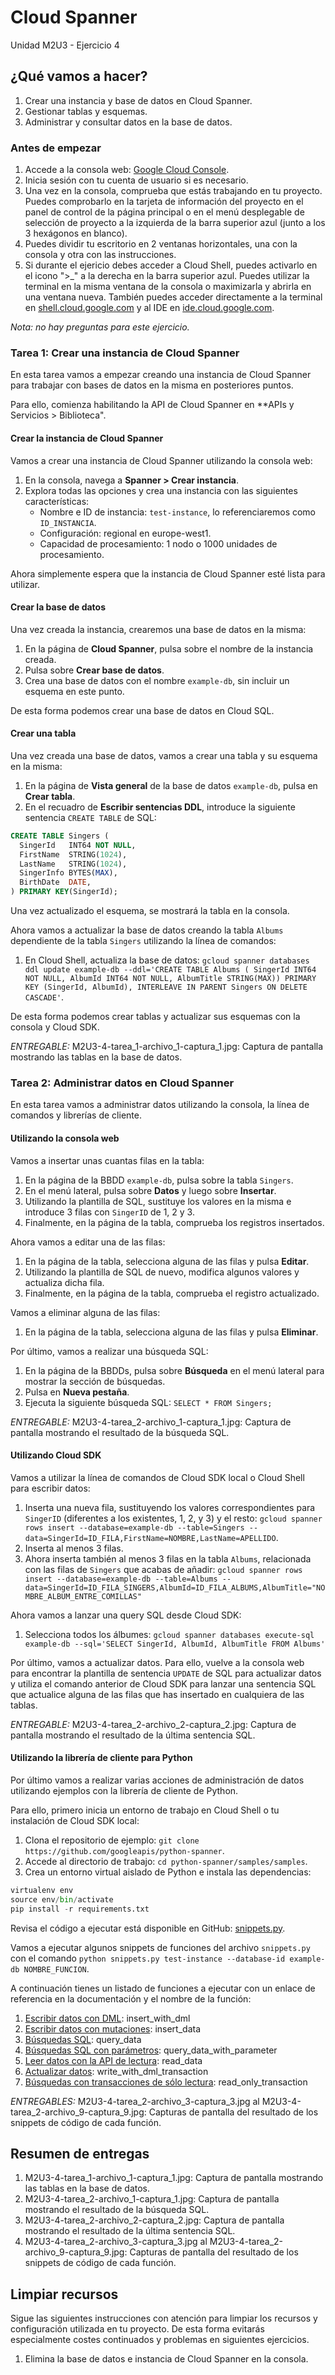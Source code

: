 # Cloud Spanner
Unidad M2U3 - Ejercicio 4

## ¿Qué vamos a hacer?
1. Crear una instancia y base de datos en Cloud Spanner.
1. Gestionar tablas y esquemas.
1. Administrar y consultar datos en la base de datos.

### Antes de empezar
1. Accede a la consola web: [Google Cloud Console](https://console.cloud.google.com).
1. Inicia sesión con tu cuenta de usuario si es necesario.
1. Una vez en la consola, comprueba que estás trabajando en tu proyecto. Puedes comprobarlo en la tarjeta de información del proyecto en el panel de control de la página principal o en el menú desplegable de selección de proyecto a la izquierda de la barra superior azul (junto a los 3 hexágonos en blanco).
1. Puedes dividir tu escritorio en 2 ventanas horizontales, una con la consola y otra con las instrucciones.
1. Si durante el ejericio debes acceder a Cloud Shell, puedes activarlo en el icono ">_" a la derecha en la barra superior azul. Puedes utilizar la terminal en la misma ventana de la consola o maximizarla y abrirla en una ventana nueva. También puedes acceder directamente a la terminal en [shell.cloud.google.com](https://shell.cloud.google.com) y al IDE en [ide.cloud.google.com](https://ide.cloud.google.com/).

*Nota: no hay preguntas para este ejercicio.*

### Tarea 1: Crear una instancia de Cloud Spanner
En esta tarea vamos a empezar creando una instancia de Cloud Spanner para trabajar con bases de datos en la misma en posteriores puntos.

Para ello, comienza habilitando la API de Cloud Spanner en **APIs y Servicios > Biblioteca".

#### Crear la instancia de Cloud Spanner
Vamos a crear una instancia de Cloud Spanner utilizando la consola web:

1. En la consola, navega a **Spanner > Crear instancia**.
1. Explora todas las opciones y crea una instancia con las siguientes características:
    - Nombre e ID de instancia: `test-instance`, lo referenciaremos como `ID_INSTANCIA`.
    - Configuración: regional en europe-west1.
    - Capacidad de procesamiento: 1 nodo o 1000 unidades de procesamiento.

Ahora simplemente espera que la instancia de Cloud Spanner esté lista para utilizar.

#### Crear la base de datos
Una vez creada la instancia, crearemos una base de datos en la misma:

1. En la página de **Cloud Spanner**, pulsa sobre el nombre de la instancia creada.
1. Pulsa sobre **Crear base de datos**.
1. Crea una base de datos con el nombre `example-db`, sin incluir un esquema en este punto.

De esta forma podemos crear una base de datos en Cloud SQL.

#### Crear una tabla
Una vez creada una base de datos, vamos a crear una tabla y su esquema en la misma:

1. En la página de **Vista general** de la base de datos `example-db`, pulsa en **Crear tabla**.
1. En el recuadro de **Escribir sentencias DDL**, introduce la siguiente sentencia `CREATE TABLE` de SQL:
```SQL
CREATE TABLE Singers (
  SingerId   INT64 NOT NULL,
  FirstName  STRING(1024),
  LastName   STRING(1024),
  SingerInfo BYTES(MAX),
  BirthDate  DATE,
) PRIMARY KEY(SingerId);
```

Una vez actualizado el esquema, se mostrará la tabla en la consola.

Ahora vamos a actualizar la base de datos creando la tabla `Albums` dependiente de la tabla `Singers` utilizando la línea de comandos:
1. En Cloud Shell, actualiza la base de datos: `gcloud spanner databases ddl update example-db --ddl='CREATE TABLE Albums ( SingerId INT64 NOT NULL, AlbumId INT64 NOT NULL, AlbumTitle STRING(MAX)) PRIMARY KEY (SingerId, AlbumId), INTERLEAVE IN PARENT Singers ON DELETE CASCADE'`.

De esta forma podemos crear tablas y actualizar sus esquemas con la consola y Cloud SDK.

*ENTREGABLE:* M2U3-4-tarea_1-archivo_1-captura_1.jpg: Captura de pantalla mostrando las tablas en la base de datos.

### Tarea 2: Administrar datos en Cloud Spanner
En esta tarea vamos a administrar datos utilizando la consola, la línea de comandos y librerías de cliente.

#### Utilizando la consola web

Vamos a insertar unas cuantas filas en la tabla:
1. En la página de la BBDD `example-db`, pulsa sobre la tabla `Singers`.
1. En el menú lateral, pulsa sobre **Datos** y luego sobre **Insertar**.
1. Utilizando la plantilla de SQL, sustituye los valores en la misma e introduce 3 filas con `SingerID` de 1, 2 y 3.
1. Finalmente, en la página de la tabla, comprueba los registros insertados.

Ahora vamos a editar una de las filas:
1. En la página de la tabla, selecciona alguna de las filas y pulsa **Editar**.
1. Utilizando la plantilla de SQL de nuevo, modifica algunos valores y actualiza dicha fila.
1. Finalmente, en la página de la tabla, comprueba el registro actualizado.

Vamos a eliminar alguna de las filas:
1. En la página de la tabla, selecciona alguna de las filas y pulsa **Eliminar**.

Por último, vamos a realizar una búsqueda SQL:
1. En la página de la BBDDs, pulsa sobre **Búsqueda** en el menú lateral para mostrar la sección de búsquedas.
1. Pulsa en **Nueva pestaña**.
1. Ejecuta la siguiente búsqueda SQL: `SELECT * FROM Singers;`

*ENTREGABLE:* M2U3-4-tarea_2-archivo_1-captura_1.jpg: Captura de pantalla mostrando el resultado de la búsqueda SQL.

#### Utilizando Cloud SDK
Vamos a utilizar la línea de comandos de Cloud SDK local o Cloud Shell para escribir datos:
1. Inserta una nueva fila, sustituyendo los valores correspondientes para `SingerID` (diferentes a los existentes, 1, 2, y 3) y el resto: `gcloud spanner rows insert --database=example-db --table=Singers --data=SingerId=ID_FILA,FirstName=NOMBRE,LastName=APELLIDO`.
1. Inserta al menos 3 filas.
1. Ahora inserta también al menos 3 filas en la tabla `Albums`, relacionada con las filas de `Singers` que acabas de añadir: `gcloud spanner rows insert --database=example-db --table=Albums --data=SingerId=ID_FILA_SINGERS,AlbumId=ID_FILA_ALBUMS,AlbumTitle="NOMBRE_ALBUM_ENTRE_COMILLAS"`

Ahora vamos a lanzar una query SQL desde Cloud SDK:
1. Selecciona todos los álbumes: `gcloud spanner databases execute-sql example-db --sql='SELECT SingerId, AlbumId, AlbumTitle FROM Albums'`

Por último, vamos a actualizar datos. Para ello, vuelve a la consola web para encontrar la plantilla de sentencia `UPDATE` de SQL para actualizar datos y utiliza el comando anterior de Cloud SDK para lanzar una sentencia SQL que actualice alguna de las filas que has insertado en cualquiera de las tablas.

*ENTREGABLE:* M2U3-4-tarea_2-archivo_2-captura_2.jpg: Captura de pantalla mostrando el resultado de la última sentencia SQL.

#### Utilizando la librería de cliente para Python
Por último vamos a realizar varias acciones de administración de datos utilizando ejemplos con la librería de cliente de Python.

Para ello, primero inicia un entorno de trabajo en Cloud Shell o tu instalación de Cloud SDK local:
1. Clona el repositorio de ejemplo: `git clone https://github.com/googleapis/python-spanner`.
1. Accede al directorio de trabajo: `cd python-spanner/samples/samples`.
1. Crea un entorno virtual aislado de Python e instala las dependencias:
```Python
virtualenv env
source env/bin/activate
pip install -r requirements.txt
```

Revisa el código a ejecutar está disponible en GitHub: [snippets.py](https://github.com/googleapis/python-spanner/blob/HEAD/samples/samples/snippets.py).

Vamos a ejecutar algunos snippets de funciones del archivo `snippets.py` con el comando `python snippets.py test-instance --database-id example-db NOMBRE_FUNCION`.

A continuación tienes un listado de funciones a ejecutar con un enlace de referencia en la documentación y el nombre de la función:
1. [Escribir datos con DML](https://cloud.google.com/spanner/docs/getting-started/python#write-data): insert_with_dml
1. [Escribir datos con mutaciones](https://cloud.google.com/spanner/docs/getting-started/python#write-data-with-mutations): insert_data
1. [Búsquedas SQL](https://cloud.google.com/spanner/docs/getting-started/python#using_the_client_library_for): query_data
1. [Búsquedas SQL con parámetros](https://cloud.google.com/spanner/docs/getting-started/python#query_using_a_sql_parameter): query_data_with_parameter
1. [Leer datos con la API de lectura](https://cloud.google.com/spanner/docs/getting-started/python#read_data_using_the_read_api): read_data
1. [Actualizar datos](https://cloud.google.com/spanner/docs/getting-started/python#update-data): write_with_dml_transaction
1. [Búsquedas con transacciones de sólo lectura](https://cloud.google.com/spanner/docs/getting-started/python#retrieve_data_using_read-only_transactions): read_only_transaction

*ENTREGABLES:* M2U3-4-tarea_2-archivo_3-captura_3.jpg al M2U3-4-tarea_2-archivo_9-captura_9.jpg: Capturas de pantalla del resultado de los snippets de código de cada función.

## Resumen de entregas
1. M2U3-4-tarea_1-archivo_1-captura_1.jpg: Captura de pantalla mostrando las tablas en la base de datos.
1. M2U3-4-tarea_2-archivo_1-captura_1.jpg: Captura de pantalla mostrando el resultado de la búsqueda SQL.
1. M2U3-4-tarea_2-archivo_2-captura_2.jpg: Captura de pantalla mostrando el resultado de la última sentencia SQL.
1. M2U3-4-tarea_2-archivo_3-captura_3.jpg al M2U3-4-tarea_2-archivo_9-captura_9.jpg: Capturas de pantalla del resultado de los snippets de código de cada función.

## Limpiar recursos
Sigue las siguientes instrucciones con atención para limpiar los recursos y configuración utilizada en tu proyecto. De esta forma evitarás especialmente costes continuados y problemas en siguientes ejercicios.

1. Elimina la base de datos e instancia de Cloud Spanner en la consola.
